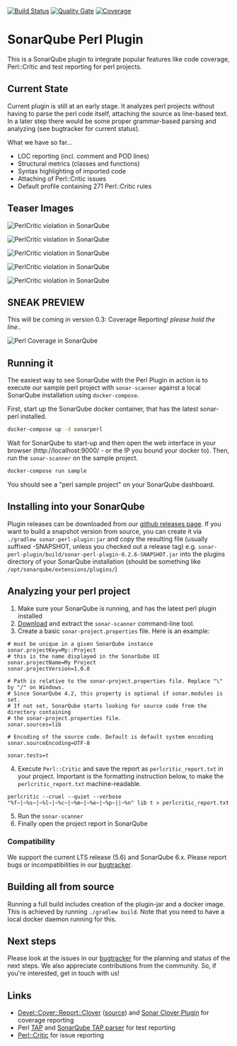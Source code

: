 [![Build Status](https://travis-ci.org/otrosien/sonar-perl.svg?branch=master)](https://travis-ci.org/otrosien/sonar-perl)
[![Quality Gate](https://sonarqube.com/api/badges/gate?key=com.github.otrosien:sonar-perl)](https://sonarqube.com/dashboard/index/com.github.otrosien:sonar-perl)
[![Coverage](https://sonarqube.com/api/badges/measure?key=com.github.otrosien:sonar-perl&metric=coverage&template=FLAT)](https://sonarqube.com/dashboard/index/com.github.otrosien:sonar-perl)

# SonarQube Perl Plugin

This is a SonarQube plugin to integrate popular features like code coverage,
Perl::Critic and test reporting for perl projects.

## Current State

Current plugin is still at an early stage. It analyzes perl projects
without having to parse the perl code itself, attaching the source as
line-based text. In a later step there would be some proper grammar-based
parsing and analyzing (see bugtracker for current status).

What we have so far...

* LOC reporting (incl. comment and POD lines)
* Structural metrics (classes and functions)
* Syntax highlighting of imported code
* Attaching of Perl::Critic issues
* Default profile containing 271 Perl::Critic rules

## Teaser Images

![PerlCritic violation in SonarQube](img/code_detail.png)

![PerlCritic violation in SonarQube](img/code_report.png)

![PerlCritic violation in SonarQube](img/issues_overview.png)

![PerlCritic violation in SonarQube](img/project_overview.png)

![PerlCritic violation in SonarQube](img/rules.png)

## SNEAK PREVIEW

This will be coming in version 0.3: Coverage Reporting! *please hold the line..*

![Perl Coverage in SonarQube](img/coverage.png)


## Running it

The easiest way to see SonarQube with the Perl Plugin in action is to 
execute our sample perl project with `sonar-scanner` against
a local SonarQube installation using `docker-compose`.

First, start up the SonarQube docker container, that has the
latest sonar-perl installed.

```sh
docker-compose up -d sonarperl
```

Wait for SonarQube to start-up and then open the web interface in your browser
(http://localhost:9000/ - or the IP you bound your docker to).
Then, run the `sonar-scanner` on the sample project.

```sh
docker-compose run sample
```

You should see a "perl sample project" on your SonarQube dashboard.


## Installing into your SonarQube

Plugin releases can be downloaded from our [github releases page](https://github.com/otrosien/sonar-perl/releases). 
If you want to build a snapshot version from source, you can create it via `./gradlew sonar-perl-plugin:jar` and
copy the resulting file (usually suffixed -SNAPSHOT, unless you checked out a release tag) 
e.g. `sonar-perl-plugin/build/sonar-perl-plugin-0.2.6-SNAPSHOT.jar` into the plugins
directory of your SonarQube installation (should be something like `/opt/sonarqube/extensions/plugins/`)


## Analyzing your perl project

1. Make sure your SonarQube is running, and has the latest perl plugin installed
2. [Download](http://docs.sonarqube.org/display/SCAN/Analyzing+with+SonarQube+Scanner) and extract the `sonar-scanner` command-line tool.
3. Create a basic `sonar-project.properties` file. Here is an example:

```
# must be unique in a given SonarQube instance
sonar.projectKey=My::Project
# this is the name displayed in the SonarQube UI
sonar.projectName=My Project
sonar.projectVersion=1.0.0
 
# Path is relative to the sonar-project.properties file. Replace "\" by "/" on Windows.
# Since SonarQube 4.2, this property is optional if sonar.modules is set. 
# If not set, SonarQube starts looking for source code from the directory containing 
# the sonar-project.properties file.
sonar.sources=lib
 
# Encoding of the source code. Default is default system encoding
sonar.sourceEncoding=UTF-8

sonar.tests=t
```

4. Execute `Perl::Critic` and save the report as `perlcritic_report.txt` in your project. Important is the formatting
instruction below, to make the `perlcritic_report.txt` machine-readable.

```
perlcritic --cruel --quiet --verbose "%f~|~%s~|~%l~|~%c~|~%m~|~%e~|~%p~||~%n" lib t > perlcritic_report.txt
```

5. Run the `sonar-scanner` 
6. Finally open the project report in SonarQube

### Compatibility

We support the current LTS release (5.6) and SonarQube 6.x. Please report bugs
or incompatibilities in our [bugtracker](https://github.com/otrosien/sonar-perl/issues).


## Building all from source

Running a full build includes creation of the plugin-jar and a docker image.
This is achieved by running `./gradlew build`. Note that you 
need to have a local docker daemon running for this.


## Next steps

Please look at the issues in our [bugtracker](https://github.com/otrosien/sonar-perl/issues) for
the planning and status of the next steps. We also appreciate contributions from the community.
So, if you're interested, get in touch with us!


## Links

* [Devel::Cover::Report::Clover](http://search.cpan.org/dist/Devel-Cover-Report-Clover/lib/Devel/Cover/Report/Clover.pm) ([source](https://github.com/captin411/devel-cover-report-clover/))
  and [Sonar Clover Plugin](http://docs.sonarqube.org/display/SONARQUBE45/Clover+Plugin) for coverage reporting
* Perl [TAP](https://testanything.org/) and [SonarQube TAP parser](https://github.com/dbac2002/sonar-tap-parser) for test reporting
* [Perl::Critic](http://perlcritic.org/) for issue reporting
